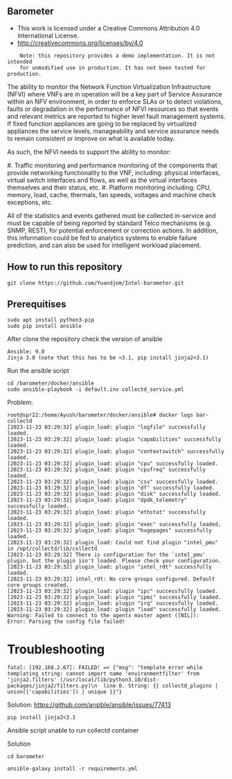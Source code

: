 Barometer
---------
- This work is licensed under a Creative Commons Attribution 4.0 International License.
- http://creativecommons.org/licenses/by/4.0

```
    Note: this repository provides a demo implementation. It is not intended
    for unmodified use in production. It has not been tested for production.
```


The ability to monitor the Network Function Virtualization Infrastructure
(NFVI) where VNFs are in operation will be a key part of Service Assurance
within an NFV environment, in order to enforce SLAs or to detect violations,
faults or degradation in the performance of NFVI resources so that events
and relevant metrics are reported to higher level fault management systems.
If fixed function appliances are going to be replaced by virtualized
appliances the service levels, manageability and service assurance needs
to remain consistent or improve on what is available today.

As such, the NFVI needs to support the ability to monitor:

#. Traffic monitoring and performance monitoring of the components that
   provide networking functionality to the VNF, including: physical
   interfaces, virtual switch interfaces and flows, as well as the
   virtual interfaces themselves and their status, etc.
#. Platform monitoring including: CPU, memory, load, cache, thermals, fan
   speeds, voltages and machine check exceptions, etc.


All of the statistics and events gathered must be collected in-service and
must be capable of being reported by standard Telco mechanisms (e.g. SNMP,
REST), for potential enforcement or correction actions. In addition, this
information could be fed to analytics systems to enable failure prediction,
and can also be used for intelligent workload placement.


## How to run this repository 
```
git clone https://github.com/Yuandjom/Intel-barometer.git
```

## Prerequitises
```
sudo apt install python3-pip
sudo pip install ansible
```

After clone the repository check the version of ansible 
```
Ansible: 9.0
Jinja 3.0 (note that this has to be <3.1, pip install jinja2<3.1)
```

Run the ansible script 
```
cd /barometer/docker/ansible
sudo ansible-playbook -i default.inv collectd_service.yml
```

Problem:
```
root@spr22:/home/Ayush/barometer/docker/ansible# docker logs bar-collectd
[2023-11-23 03:29:32] plugin_load: plugin "logfile" successfully loaded.
[2023-11-23 03:29:32] plugin_load: plugin "capabilities" successfully loaded.
[2023-11-23 03:29:32] plugin_load: plugin "contextswitch" successfully loaded.
[2023-11-23 03:29:32] plugin_load: plugin "cpu" successfully loaded.
[2023-11-23 03:29:32] plugin_load: plugin "cpufreq" successfully loaded.
[2023-11-23 03:29:32] plugin_load: plugin "csv" successfully loaded.
[2023-11-23 03:29:32] plugin_load: plugin "df" successfully loaded.
[2023-11-23 03:29:32] plugin_load: plugin "disk" successfully loaded.
[2023-11-23 03:29:32] plugin_load: plugin "dpdk_telemetry" successfully loaded.
[2023-11-23 03:29:32] plugin_load: plugin "ethstat" successfully loaded.
[2023-11-23 03:29:32] plugin_load: plugin "exec" successfully loaded.
[2023-11-23 03:29:32] plugin_load: plugin "hugepages" successfully loaded.
[2023-11-23 03:29:32] plugin_load: Could not find plugin "intel_pmu" in /opt/collectd/lib/collectd
[2023-11-23 03:29:32] There is configuration for the `intel_pmu' plugin, but the plugin isn't loaded. Please check your configuration.
[2023-11-23 03:29:32] plugin_load: plugin "intel_rdt" successfully loaded.
[2023-11-23 03:29:32] intel_rdt: No core groups configured. Default core groups created.
[2023-11-23 03:29:32] plugin_load: plugin "ipc" successfully loaded.
[2023-11-23 03:29:32] plugin_load: plugin "ipmi" successfully loaded.
[2023-11-23 03:29:32] plugin_load: plugin "irq" successfully loaded.
[2023-11-23 03:29:32] plugin_load: plugin "load" successfully loaded.
Warning: Failed to connect to the agentx master agent ([NIL]): 
Error: Parsing the config file failed!
```


# Troubleshooting
```
fatal: [192.168.2.67]: FAILED! => {"msg": "template error while templating string: cannot import name 'environmentfilter' from 'jinja2.filters' (/usr/local/lib/python3.10/dist-packages/jinja2/filters.py)\n  line 0. String: {{ collectd_plugins | union(['capabilities']) | unique }}"}
```
Solution: 
https://github.com/ansible/ansible/issues/77413
```
pip install jinja2<3.1
```
Ansible script unable to run collectd container

Solution
```
cd barometer

ansible-galaxy install -r requirements.yml
```

```

```
